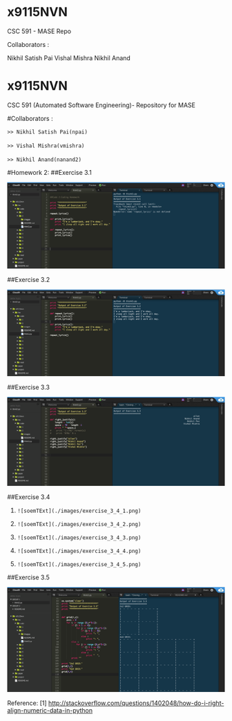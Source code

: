 # x9115NVN
CSC 591 - MASE Repo

Collaborators :

Nikhil Satish Pai
Vishal Mishra
Nikhil Anand

# x9115NVN
CSC 591 (Automated Software Engineering)- Repository for MASE

#Collaborators :

	>> Nikhil Satish Pai(npai)

	>> Vishal Mishra(vmishra)

	>> Nikhil Anand(nanand2)

#Homework 2:
##Exercise 3.1
       
![soemTExt](./images/exercise_3_1.png)

##Exercise 3.2
       
![soemTExt](./images/exercise_3_2.png)
       
##Exercise 3.3
       
![soemTExt](./images/exercise_3_3.png)
       
##Exercise 3.4

1)
       ![soemTExt](./images/exercise_3_4_1.png)

2)
       ![soemTExt](./images/exercise_3_4_2.png)
       
3)
       ![soemTExt](./images/exercise_3_4_3.png)
       
4)
       ![soemTExt](./images/exercise_3_4_4.png)
       
5)
       ![soemTExt](./images/exercise_3_4_5.png)
       
##Exercise 3.5
       
![soemTExt](./images/exercise_3_5.png)


Reference: 
[1] http://stackoverflow.com/questions/1402048/how-do-i-right-align-numeric-data-in-python
